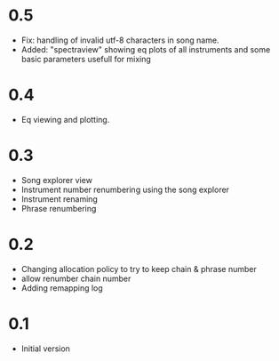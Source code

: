# 0.5

 - Fix: handling of invalid utf-8 characters in song name.
 - Added: "spectraview" showing eq plots of all instruments
          and some basic parameters usefull for mixing

# 0.4

 - Eq viewing and plotting.

# 0.3
 
 - Song explorer view
 - Instrument number renumbering using the song explorer
 - Instrument renaming
 - Phrase renumbering

# 0.2

 - Changing allocation policy to try to keep chain & phrase number
 - allow renumber chain number
 - Adding remapping log

# 0.1

 - Initial version

